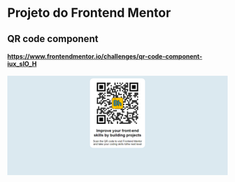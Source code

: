 # Projeto do Frontend Mentor
## QR code component
#### https://www.frontendmentor.io/challenges/qr-code-component-iux_sIO_H


![Preview](./images/screenshot.png)